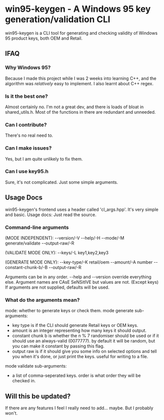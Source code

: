# win95-keygen - A Windows 95 key generation/validation CLI
win95-keygen is a CLI tool for generating and checking validity of Windows 95 product keys, both OEM and Retail.

## IFAQ

### Why Windows 95?
Because I made this project while I was 2 weeks into learning C++, and the algorithm
was *relatively* easy to implement. I also learnt about C++ regex.

### Is it the best one?
Almost certainly no. I'm not a great dev, and there is loads of bloat in shared_utils.h.
Most of the functions in there are redundant and unneeded.

### Can I contribute?
There's no real need to.

### Can I make issues?
Yes, but I am quite unlikely to fix them.

### Can I use key95.h
Sure, it's not complicated. Just some simple arguments.

## Usage Docs
win95-keygen's frontend uses a header called 'cl_args.hpp'. It's very simple and basic. Usage docs: Just read the source.
### Command-line arguments
(MODE INDEPENDENT):
  --version/-V
  --help/-H
  --mode/-M generate/validate
  --output-raw/-R
  
(VALIDATE MODE ONLY):
  --keys/-L key1,key2,key3
  
(GENERATE MODE ONLY):
  --key-type/-K retail/oem
  --amount/-A number
  --constant-chunk-b/-B
  --output-raw/-R

Arguments can be in any order. --help and --version override everything else.
Argument names are CAsE SeNSitIVE but values are not. (Except keys)
If arguments are not supplied, defaults will be used.

### What do the arguments mean?
mode: whether to generate keys or check them.
mode generate sub-arguments:
  - key type is if the CLI should generate Retail keys or OEM keys.
  - amount is an integer representing how many keys it should output.
  - constant chunk b is whether the n % 7 randomiser should be used or if it should use an always-valid (0077777). by default it will be random, but you can make it constant by passing this flag.
  - output raw is if it should give you some info on selected options and tell you when it's done, or just print the keys. useful for writing to a file.

mode validate sub-arguments:
  - a list of comma-seperated keys. order is what order they will be checked in.

## Will this be updated?
If there are any features I feel I really need to add... maybe.
But I probably won't.

